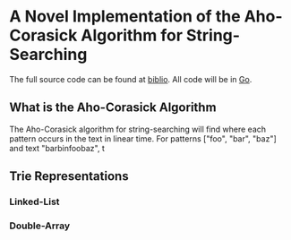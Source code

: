 # A Novel Implementation of the Aho-Corasick Algorithm for String-Searching

The full source code can be found at [biblio](https://github.com/RRethy/biblio/blob/master/biblio.go). All code will be in [Go](https://golang.org/).

## What is the Aho-Corasick Algorithm

The Aho-Corasick algorithm for string-searching will find where each pattern occurs in the text in linear time.
For patterns ["foo", "bar", "baz"] and text "barbinfoobaz", t

## Trie Representations

### Linked-List

### Double-Array
